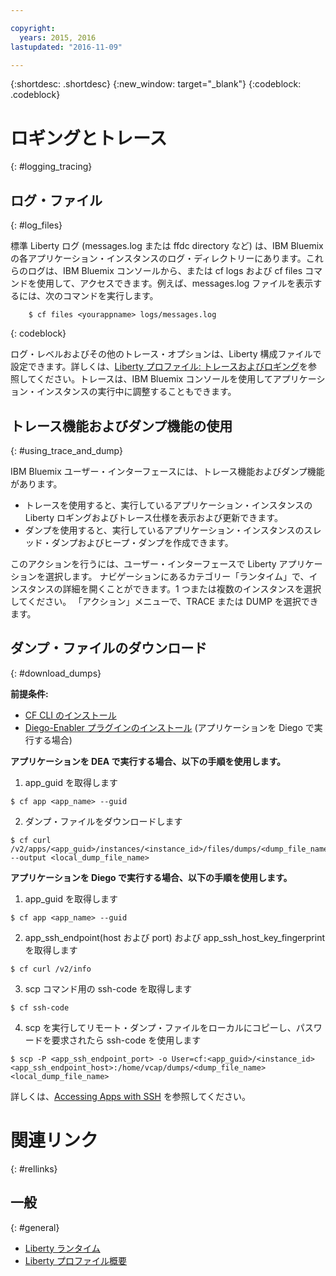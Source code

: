 ```yaml
---

copyright:
  years: 2015, 2016
lastupdated: "2016-11-09"

---
```


{:shortdesc: .shortdesc}
{:new_window: target="_blank"}
{:codeblock: .codeblock}

# ロギングとトレース
{: #logging_tracing}

## ログ・ファイル
{: #log_files}

標準 Liberty ログ (messages.log  または ffdc directory など) は、IBM Bluemix の各アプリケーション・インスタンスのログ・ディレクトリーにあります。これらのログは、IBM Bluemix コンソールから、または cf logs および cf files コマンドを使用して、アクセスできます。例えば、messages.log ファイルを表示するには、次のコマンドを実行します。

```
    $ cf files <yourappname> logs/messages.log
```
{: codeblock}

ログ・レベルおよびその他のトレース・オプションは、Liberty 構成ファイルで設定できます。詳しくは、[Liberty プロファイル: トレースおよびロギング](http://www.ibm.com/support/knowledgecenter/SSAW57_8.5.5/com.ibm.websphere.wlp.nd.multiplatform.doc/ae/rwlp_logging.html?cp=SSAW57_8.5.5%2F3-17-0-0)を参照してください。トレースは、IBM Bluemix コンソールを使用してアプリケーション・インスタンスの実行中に調整することもできます。

## トレース機能およびダンプ機能の使用
{: #using_trace_and_dump}

IBM Bluemix ユーザー・インターフェースには、トレース機能およびダンプ機能があります。
* トレースを使用すると、実行しているアプリケーション・インスタンスの Liberty ロギングおよびトレース仕様を表示および更新できます。
* ダンプを使用すると、実行しているアプリケーション・インスタンスのスレッド・ダンプおよびヒープ・ダンプを作成できます。

このアクションを行うには、ユーザー・インターフェースで Liberty アプリケーションを選択します。
ナビゲーションにあるカテゴリー「ランタイム」で、インスタンスの詳細を開くことができます。1 つまたは複数のインスタンスを選択してください。
「アクション」メニューで、TRACE または DUMP を選択できます。

## ダンプ・ファイルのダウンロード
{: #download_dumps}

<strong>前提条件:</strong>
* [CF CLI のインストール](https://docs.cloudfoundry.org/cf-cli/install-go-cli.html)
* [Diego-Enabler プラグインのインストール](https://github.com/cloudfoundry-incubator/Diego-Enabler) (アプリケーションを Diego で実行する場合)

<strong>アプリケーションを DEA で実行する場合、以下の手順を使用します。</strong>
  
1. app_guid を取得します
```
$ cf app <app_name> --guid
```

2. ダンプ・ファイルをダウンロードします
```
$ cf curl /v2/apps/<app_guid>/instances/<instance_id>/files/dumps/<dump_file_name> --output <local_dump_file_name>
```

<strong>アプリケーションを Diego で実行する場合、以下の手順を使用します。</strong>
  
1. app_guid を取得します
```
$ cf app <app_name> --guid
```

2. app_ssh_endpoint(host および port) および app_ssh_host_key_fingerprint を取得します
```
$ cf curl /v2/info
```

3. scp コマンド用の ssh-code を取得します
```
$ cf ssh-code
```

4. scp を実行してリモート・ダンプ・ファイルをローカルにコピーし、パスワードを要求されたら ssh-code を使用します
```
$ scp -P <app_ssh_endpoint_port> -o User=cf:<app_guid>/<instance_id> <app_ssh_endpoint_host>:/home/vcap/dumps/<dump_file_name> <local_dump_file_name>
```

詳しくは、[Accessing Apps with SSH](https://docs.cloudfoundry.org/devguide/deploy-apps/ssh-apps.html) を参照してください。


# 関連リンク
{: #rellinks}
## 一般
{: #general}
* [Liberty ランタイム](index.html)
* [Liberty プロファイル概要](http://www-01.ibm.com/support/knowledgecenter/SSAW57_8.5.5/com.ibm.websphere.wlp.nd.doc/ae/cwlp_about.html)

